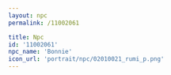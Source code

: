 ```yaml
---
layout: npc
permalink: /11002061

title: Npc
id: '11002061'
npc_name: 'Bonnie'
icon_url: 'portrait/npc/02010021_rumi_p.png'
---
```

